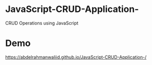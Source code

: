 # JavaScript-CRUD-Application-
CRUD Operations using JavaScript 
# Demo 
https://abdelrahmanwaliid.github.io/JavaScript-CRUD-Application-/
